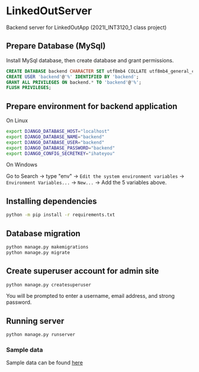 # LinkedOutServer

Backend server for LinkedOutApp (2021I_INT3120_1 class project)

## Prepare Database (MySql)

Install MySql database, then create database and grant permissions.

```sql
CREATE DATABASE backend CHARACTER SET utf8mb4 COLLATE utf8mb4_general_ci;
CREATE USER 'backend'@'%' IDENTIFIED BY 'backend';
GRANT ALL PRIVILEGES ON backend.* TO 'backend'@'%';
FLUSH PRIVILEGES;
```

## Prepare environment for backend application

On Linux

```bash
export DJANGO_DATABASE_HOST="localhost"
export DJANGO_DATABASE_NAME="backend"
export DJANGO_DATABASE_USER="backend"
export DJANGO_DATABASE_PASSWORD="backend"
export DJANGO_CONFIG_SECRETKEY="ihateyou"
```

On Windows

Go to Search -> type "env" -> `Edit the system environment variables` -> `Environment Variables...` -> `New...` -> Add the 5 variables above.

## Installing dependencies

```bash
python -m pip install -r requirements.txt
```

## Database migration

```bash
python manage.py makemigrations
python manage.py migrate
```

## Create superuser account for admin site

```bash
python manage.py createsuperuser
```

You will be prompted to enter a username, email address, and strong password.


## Running server

```bash
python manage.py runserver
```


### Sample data
Sample data can be found [here](https://drive.google.com/file/d/1fn08rJJTranGAVpBvo4zDyMEdU4csL1_/view?usp=sharing)
